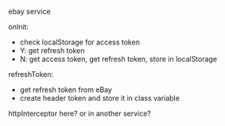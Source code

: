 ebay service

onInit:
- check localStorage for access token
- Y: get refresh token
- N: get access token, get refresh token, store in localStorage

refreshToken:
- get refresh token from eBay
- create header token and store it in class variable

httpInterceptor here?  or in another service?


